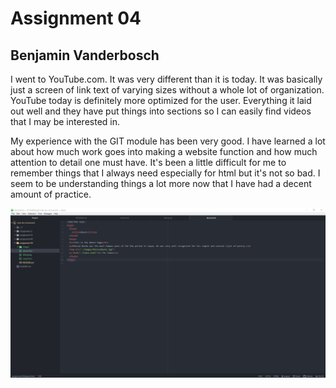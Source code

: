 # Assignment 04
## Benjamin Vanderbosch

I went to YouTube.com. It was very different than it is today. It was basically just a screen of link text of varying sizes without a whole lot of organization. YouTube today is definitely more optimized for the user. Everything it laid out well and they have put things into sections so I can easily find videos that I may be interested in.

My experience with the GIT module has been very good. I have learned a lot about how much work goes into making a website function and how much attention to detail one must have. It's been a little difficult for me to remember things that I always need especially for html but it's not so bad. I seem to be understanding things a lot more now that I have had a decent amount of practice.

![My Screenshot](./images/screenshot.png)
